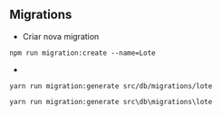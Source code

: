## Migrations

- Criar nova migration
```
npm run migration:create --name=Lote
```
-

```
yarn run migration:generate src/db/migrations/lote
```

```
yarn run migration:generate src\db\migrations\lote
```